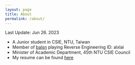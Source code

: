 ```yaml
---
layout: page
title: About
permalink: /about/
---
```

Last Update: Jun 26. 2023

- A Junior student in CSIE, NTU, Taiwan
- Member of [balsn](https://balsn.tw/)  playing Reverse Engineering  ID: alxlai 
- Minister of Academic Department, 45th NTU CSIE Council
- My resume can be found [here](https://alx-lai.github.io/docs/resume.pdf)